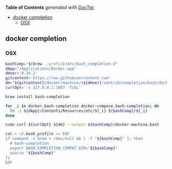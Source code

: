 <!-- START doctoc generated TOC please keep comment here to allow auto update -->
<!-- DON'T EDIT THIS SECTION, INSTEAD RE-RUN doctoc TO UPDATE -->
**Table of Contents**  *generated with [DocToc](https://github.com/thlorenz/doctoc)*

- [docker completion](#docker-completion)
  - [OSX](#osx)

<!-- END doctoc generated TOC please keep comment here to allow auto update -->

## docker completion

### OSX
```bash
bashComp="$(brew --prefix)/etc/bash_completion.d"
dApp="/Applications/Docker.app"
dmver='0.16.2'
gitcontent='https://raw.githubusercontent.com'
dm="${gitcontent}/docker/machine/v${dmver}/contrib/completion/bash/docker-machine.bash"
curlOpt='-x 127.0.0.1:1087 -fsSL'

brew install bash-completion

for _i in docker.bash-completion docker-compose.bash-completion; do
  ln -s ${dApp}/Contents/Resources/etc/${_i} ${bashComp}/${_i}
done

sudo curl ${curlOpt} ${dm} --output ${bashComp}/docker-machine.bash

cat > ~/.bash_profile << EOF
if command -v brew > /dev/null && [ -f "${bashComp}" ]; then
  # bash-completion
  export BASH_COMPLETION_COMPAT_DIR="${bashComp}"
  source "${bashComp}"
fi
EOF
```
